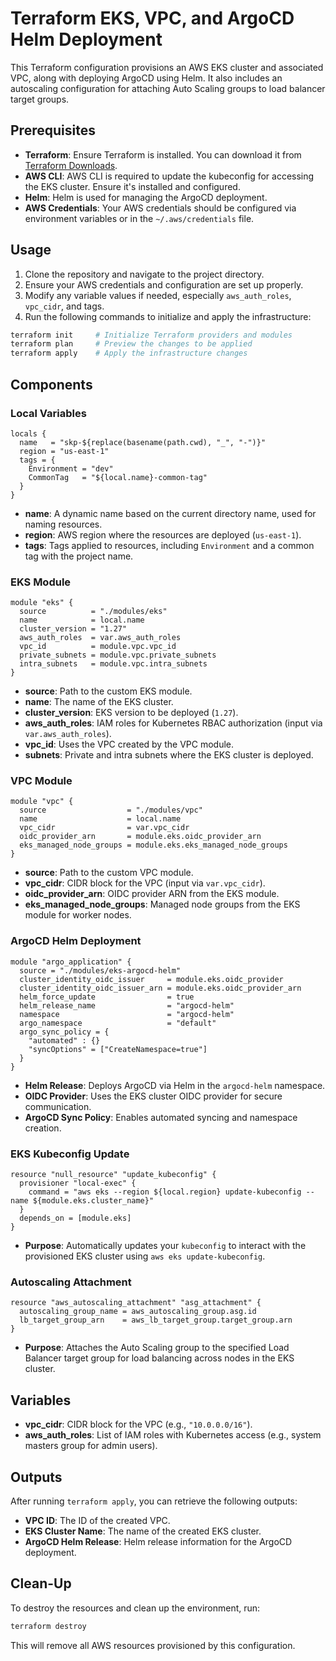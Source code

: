 # Terraform EKS, VPC, and ArgoCD Helm Deployment

This Terraform configuration provisions an AWS EKS cluster and associated VPC, along with deploying ArgoCD using Helm. It also includes an autoscaling configuration for attaching Auto Scaling groups to load balancer target groups.

## Prerequisites

- **Terraform**: Ensure Terraform is installed. You can download it from [Terraform Downloads](https://www.terraform.io/downloads).
- **AWS CLI**: AWS CLI is required to update the kubeconfig for accessing the EKS cluster. Ensure it's installed and configured.
- **Helm**: Helm is used for managing the ArgoCD deployment.
- **AWS Credentials**: Your AWS credentials should be configured via environment variables or in the `~/.aws/credentials` file.

## Usage

1. Clone the repository and navigate to the project directory.
2. Ensure your AWS credentials and configuration are set up properly.
3. Modify any variable values if needed, especially `aws_auth_roles`, `vpc_cidr`, and tags.
4. Run the following commands to initialize and apply the infrastructure:

```bash
terraform init     # Initialize Terraform providers and modules
terraform plan     # Preview the changes to be applied
terraform apply    # Apply the infrastructure changes
```

## Components

### Local Variables

```hcl
locals {
  name   = "skp-${replace(basename(path.cwd), "_", "-")}"
  region = "us-east-1"
  tags = {
    Environment = "dev"
    CommonTag   = "${local.name}-common-tag"
  }
}
```

- **name**: A dynamic name based on the current directory name, used for naming resources.
- **region**: AWS region where the resources are deployed (`us-east-1`).
- **tags**: Tags applied to resources, including `Environment` and a common tag with the project name.

### EKS Module

```hcl
module "eks" {
  source          = "./modules/eks"
  name            = local.name
  cluster_version = "1.27"
  aws_auth_roles  = var.aws_auth_roles
  vpc_id          = module.vpc.vpc_id
  private_subnets = module.vpc.private_subnets
  intra_subnets   = module.vpc.intra_subnets
}
```

- **source**: Path to the custom EKS module.
- **name**: The name of the EKS cluster.
- **cluster_version**: EKS version to be deployed (`1.27`).
- **aws_auth_roles**: IAM roles for Kubernetes RBAC authorization (input via `var.aws_auth_roles`).
- **vpc_id**: Uses the VPC created by the VPC module.
- **subnets**: Private and intra subnets where the EKS cluster is deployed.

### VPC Module

```hcl
module "vpc" {
  source                  = "./modules/vpc"
  name                    = local.name
  vpc_cidr                = var.vpc_cidr
  oidc_provider_arn       = module.eks.oidc_provider_arn
  eks_managed_node_groups = module.eks.eks_managed_node_groups
}
```

- **source**: Path to the custom VPC module.
- **vpc_cidr**: CIDR block for the VPC (input via `var.vpc_cidr`).
- **oidc_provider_arn**: OIDC provider ARN from the EKS module.
- **eks_managed_node_groups**: Managed node groups from the EKS module for worker nodes.

### ArgoCD Helm Deployment

```hcl
module "argo_application" {
  source = "./modules/eks-argocd-helm"
  cluster_identity_oidc_issuer     = module.eks.oidc_provider
  cluster_identity_oidc_issuer_arn = module.eks.oidc_provider_arn
  helm_force_update                = true
  helm_release_name                = "argocd-helm"
  namespace                        = "argocd-helm"
  argo_namespace                   = "default"
  argo_sync_policy = {
    "automated" : {}
    "syncOptions" = ["CreateNamespace=true"]
  }
}
```

- **Helm Release**: Deploys ArgoCD via Helm in the `argocd-helm` namespace.
- **OIDC Provider**: Uses the EKS cluster OIDC provider for secure communication.
- **ArgoCD Sync Policy**: Enables automated syncing and namespace creation.

### EKS Kubeconfig Update

```hcl
resource "null_resource" "update_kubeconfig" {
  provisioner "local-exec" {
    command = "aws eks --region ${local.region} update-kubeconfig --name ${module.eks.cluster_name}"
  }
  depends_on = [module.eks]
}
```

- **Purpose**: Automatically updates your `kubeconfig` to interact with the provisioned EKS cluster using `aws eks update-kubeconfig`.

### Autoscaling Attachment

```hcl
resource "aws_autoscaling_attachment" "asg_attachment" {
  autoscaling_group_name = aws_autoscaling_group.asg.id
  lb_target_group_arn    = aws_lb_target_group.target_group.arn
}
```

- **Purpose**: Attaches the Auto Scaling group to the specified Load Balancer target group for load balancing across nodes in the EKS cluster.

## Variables

- **vpc_cidr**: CIDR block for the VPC (e.g., `"10.0.0.0/16"`).
- **aws_auth_roles**: List of IAM roles with Kubernetes access (e.g., system masters group for admin users).

## Outputs

After running `terraform apply`, you can retrieve the following outputs:

- **VPC ID**: The ID of the created VPC.
- **EKS Cluster Name**: The name of the created EKS cluster.
- **ArgoCD Helm Release**: Helm release information for the ArgoCD deployment.

## Clean-Up

To destroy the resources and clean up the environment, run:

```bash
terraform destroy
```

This will remove all AWS resources provisioned by this configuration.